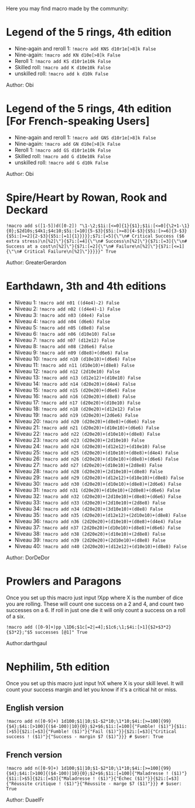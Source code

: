 Here you may find macro made by the community:


# Legend of the 5 rings, 4th edition

* Nine-again and reroll 1: `!macro add KNS d10r1e[>8]k False`
* Nine-again: `!macro add KN d10e[>8]k False`
* Reroll 1: `!macro add KS d10r1e10k False`
* Skilled roll: `!macro add K d10e10k False`
* unskilled roll: `!macro add k d10k False`

Author: Obi

# Legend of the 5 rings, 4th edition [For French-speaking Users]

* Nine-again and reroll 1: `!macro add GNS d10r1e[>8]k False`
* Nine-again: `!macro add GN d10e[>8]k False`
* Reroll 1: `!macro add GS d10r1e10k False`
* Skilled roll: `!macro add G d10e10k False`
* unskilled roll: `!macro add G d10k False`

Author: Obi


# Spire/Heart by Rowan, Rook and Deckard

```
!macro add s([1-5])d([0-2]) "\1-\2;$1i:[<=0]{1}{$1};$1i:[<=0]{\2+1-\1}{0};$2d10s;$4k1;$4c10;$5i:[=10]{5-$3}{$5i:[>=8]{4-$3}{$5i:[>=6]{3-$3}{$5i:[>=2]{2-$3}{$5i:[=1]{1}}}}};$7i:[=5]{\"\n# Critical Success ($6 extra stress)\n[%2]\"}{$7i:[=4]{\"\n# Success\n[%2]\"}{$7i:[=3]{\"\n# Success at a cost\n[%2]\"}{$7i:[=2]{\"\n# Failure\n[%2]\"}{$7i:[<=1]{\"\n# Critical Failure\n[%2]\"}}}}}" True
```

Author: GreaterGerardon


# Earthdawn, 3th and 4th editions

* Niveau 1: `!macro add n01 ((d4e4)-2) False`
* Niveau 2: `!macro add n02 ((d4e4)-1) False`
* Niveau 3: `!macro add n03 (d4e4) False`
* Niveau 4: `!macro add n04 (d6e6) False`
* Niveau 5: `!macro add n05 (d8e8) False`
* Niveau 6: `!macro add n06 (d10e10) False`
* Niveau 7: `!macro add n07 (d12e12) False`
* Niveau 8: `!macro add n08 (2d6e6) False`
* Niveau 9: `!macro add n09 (d8e8)+(d6e6) False`
* Niveau 10: `!macro add n10 (d10e10)+(d6e6) False`
* Niveau 11: `!macro add n11 (d10e10)+(d8e8) False`
* Niveau 12: `!macro add n12 (2d10e10) False`
* Niveau 13: `!macro add n13 (d12e12)+(d10e10) False`
* Niveau 14: `!macro add n14 (d20e20)+(d4e4) False`
* Niveau 15: `!macro add n15 (d20e20)+(d6e6) False`
* Niveau 16: `!macro add n16 (d20e20)+(d8e8) False`
* Niveau 17: `!macro add n17 (d20e20)+(d10e10) False`
* Niveau 18: `!macro add n18 (d20e20)+(d12e12) False`
* Niveau 19: `!macro add n19 (d20e20)+(2d6e6) False`
* Niveau 20: `!macro add n20 (d20e20)+(d8e8)+(d6e6) False`
* Niveau 21: `!macro add n21 (d20e20)+(d10e10)+(d6e6) False`
* Niveau 22: `!macro add n22 (d20e20)+(d10e10)+(d8e8) False`
* Niveau 23: `!macro add n23 (d20e20)+(2d10e10) False`
* Niveau 24: `!macro add n24 (d20e20)+(d12e12)+(d10e10) False`
* Niveau 25: `!macro add n25 (d20e20)+(d10e10)+(d8e8)+(d4e4) False`
* Niveau 26: `!macro add n26 (d20e20)+(d10e10)+(d8e8)+(d6e6) False`
* Niveau 27: `!macro add n27 (d20e20)+(d10e10)+(2d8e8) False`
* Niveau 28: `!macro add n28 (d20e20)+(2d10e10)+(d8e8) False`
* Niveau 29: `!macro add n29 (d20e20)+(d12e12)+(d10e10)+(d8e8) False`
* Niveau 30: `!macro add n30 (d20e20)+(d10e10)+(d8e8)+(2d6e6) False`
* Niveau 31: `!macro add n31 (d20e20)+(d10e10)+(2d8e8)+(d6e6) False`
* Niveau 32: `!macro add n32 (d20e20)+(2d10e10)+(d8e8)+(d6e6) False`
* Niveau 33: `!macro add n33 (d20e20)+(2d10e10)+(2d8e8) False`
* Niveau 34: `!macro add n34 (d20e20)+(3d10e10)+(d8e8) False`
* Niveau 35: `!macro add n35 (d20e20)+(d12e12)+(2d10e10)+(d8e8) False`
* Niveau 36: `!macro add n36 (2d20e20)+(d10e10)+(d8e8)+(d4e4) False`
* Niveau 37: `!macro add n37 (2d20e20)+(d10e10)+(d8e8)+(d6e6) False`
* Niveau 38: `!macro add n38 (2d20e20)+(d10e10)+(2d8e8) False`
* Niveau 39: `!macro add n39 (2d20e20)+(2d10e10)+(d8e8) False`
* Niveau 40: `!macro add n40 (2d20e20)+(d12e12)+(d10e10)+(d8e8) False`

Author: DorDeDor


# Prowlers and Paragons
Once you set up this macro just input !Xpp where X is the number of dice you are rolling. These will count one success on a 2 and 4, and count two successes on a 6. If roll in just one die it will only count a success on a roll of a six. 

```
!macro add ([0-9]+)pp \1D6;$1c[=2|=4];$1c6;\1;$4i:[>1]{$2+$3*2}{$3*2};"$5 successes [@1]" True
```


Author:darthgaul


# Nephilim, 5th edition
Once you set up this macro just input !nX where X is your skill level. It will count your success margin and let you know if it's a critical hit or miss. 

## English version
```
!macro add n([0-9]+) 1d100;$1|10;$1-$2*10;\1*10;$4i:[>=100]{99}{$4};$4i:[>100]{($4-100)|10}{0};$2+$6;$1i:[=100]{"Fumble! ($1)"}{$1i:[>$5]{$2i:[=$3]{"Fumble! ($1)"}{"Fail ($1)"}}{$2i:[=$3]{"Critical success ! ($1)"}{"Success - margin $7 ($1)"}}} # $user: True
```

## French version
```
!macro add n([0-9]+) 1d100;$1|10;$1-$2*10;\1*10;$4i:[>=100]{99}{$4};$4i:[>100]{($4-100)|10}{0};$2+$6;$1i:[=100]{"Maladresse ! ($1)"}{$1i:[>$5]{$2i:[=$3]{"Maladresse ! ($1)"}{"Échec ($1)"}}{$2i:[=$3]{"Réussite critique ! ($1)"}{"Réussite - marge $7 ($1)"}}} # $user: True
```

Author: DuaelFr
